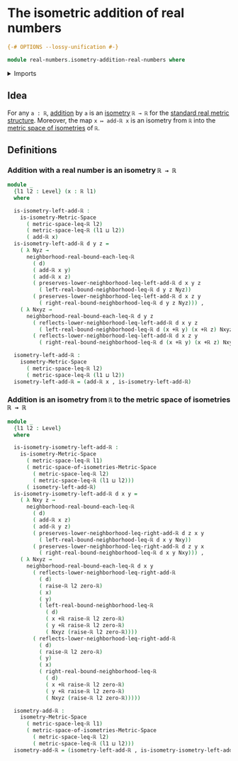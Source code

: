 # The isometric addition of real numbers

```agda
{-# OPTIONS --lossy-unification #-}

module real-numbers.isometry-addition-real-numbers where
```

<details><summary>Imports</summary>

```agda
open import foundation.dependent-pair-types
open import foundation.function-types
open import foundation.universe-levels

open import metric-spaces.isometries-metric-spaces
open import metric-spaces.metric-space-of-isometries-metric-spaces
open import metric-spaces.metric-spaces

open import real-numbers.addition-real-numbers
open import real-numbers.dedekind-real-numbers
open import real-numbers.inequality-real-numbers
open import real-numbers.metric-space-of-real-numbers
open import real-numbers.raising-universe-levels-real-numbers
open import real-numbers.rational-real-numbers
open import real-numbers.strict-inequality-real-numbers
```

</details>

## Idea

For any `a : ℝ`, [addition](real-numbers.addition-real-numbers.md) by `a` is an
[isometry](metric-spaces.isometries-metric-spaces.md) `ℝ → ℝ` for the
[standard real metric structure](real-numbers.metric-space-of-real-numbers.md).
Moreover, the map `x ↦ add-ℝ x` is an isometry from `ℝ` into the
[metric space of isometries](metric-spaces.metric-space-of-isometries-metric-spaces.md)
of `ℝ`.

## Definitions

### Addition with a real number is an isometry `ℝ → ℝ`

```agda
module _
  {l1 l2 : Level} (x : ℝ l1)
  where

  is-isometry-left-add-ℝ :
    is-isometry-Metric-Space
      ( metric-space-leq-ℝ l2)
      ( metric-space-leq-ℝ (l1 ⊔ l2))
      ( add-ℝ x)
  is-isometry-left-add-ℝ d y z =
    ( λ Nyz →
      neighborhood-real-bound-each-leq-ℝ
        ( d)
        ( add-ℝ x y)
        ( add-ℝ x z)
        ( preserves-lower-neighborhood-leq-left-add-ℝ d x y z
          ( left-real-bound-neighborhood-leq-ℝ d y z Nyz))
        ( preserves-lower-neighborhood-leq-left-add-ℝ d x z y
          ( right-real-bound-neighborhood-leq-ℝ d y z Nyz))) ,
    ( λ Nxyz →
      neighborhood-real-bound-each-leq-ℝ d y z
        ( reflects-lower-neighborhood-leq-left-add-ℝ d x y z
          ( left-real-bound-neighborhood-leq-ℝ d (x +ℝ y) (x +ℝ z) Nxyz))
        ( reflects-lower-neighborhood-leq-left-add-ℝ d x z y
          ( right-real-bound-neighborhood-leq-ℝ d (x +ℝ y) (x +ℝ z) Nxyz)))

  isometry-left-add-ℝ :
    isometry-Metric-Space
      ( metric-space-leq-ℝ l2)
      ( metric-space-leq-ℝ (l1 ⊔ l2))
  isometry-left-add-ℝ = (add-ℝ x , is-isometry-left-add-ℝ)
```

### Addition is an isometry from `ℝ` to the metric space of isometries `ℝ → ℝ`

```agda
module _
  {l1 l2 : Level}
  where

  is-isometry-isometry-left-add-ℝ :
    is-isometry-Metric-Space
      ( metric-space-leq-ℝ l1)
      ( metric-space-of-isometries-Metric-Space
        ( metric-space-leq-ℝ l2)
        ( metric-space-leq-ℝ (l1 ⊔ l2)))
      ( isometry-left-add-ℝ)
  is-isometry-isometry-left-add-ℝ d x y =
    ( λ Nxy z →
      neighborhood-real-bound-each-leq-ℝ
        ( d)
        ( add-ℝ x z)
        ( add-ℝ y z)
        ( preserves-lower-neighborhood-leq-right-add-ℝ d z x y
          ( left-real-bound-neighborhood-leq-ℝ d x y Nxy))
        ( preserves-lower-neighborhood-leq-right-add-ℝ d z y x
          ( right-real-bound-neighborhood-leq-ℝ d x y Nxy))) ,
    ( λ Nxyz →
      neighborhood-real-bound-each-leq-ℝ d x y
        ( reflects-lower-neighborhood-leq-right-add-ℝ
          ( d)
          ( raise-ℝ l2 zero-ℝ)
          ( x)
          ( y)
          ( left-real-bound-neighborhood-leq-ℝ
            ( d)
            ( x +ℝ raise-ℝ l2 zero-ℝ)
            ( y +ℝ raise-ℝ l2 zero-ℝ)
            ( Nxyz (raise-ℝ l2 zero-ℝ))))
        ( reflects-lower-neighborhood-leq-right-add-ℝ
          ( d)
          ( raise-ℝ l2 zero-ℝ)
          ( y)
          ( x)
          ( right-real-bound-neighborhood-leq-ℝ
            ( d)
            ( x +ℝ raise-ℝ l2 zero-ℝ)
            ( y +ℝ raise-ℝ l2 zero-ℝ)
            ( Nxyz (raise-ℝ l2 zero-ℝ)))))

  isometry-add-ℝ :
    isometry-Metric-Space
      ( metric-space-leq-ℝ l1)
      ( metric-space-of-isometries-Metric-Space
        ( metric-space-leq-ℝ l2)
        ( metric-space-leq-ℝ (l1 ⊔ l2)))
  isometry-add-ℝ = (isometry-left-add-ℝ , is-isometry-isometry-left-add-ℝ)
```
